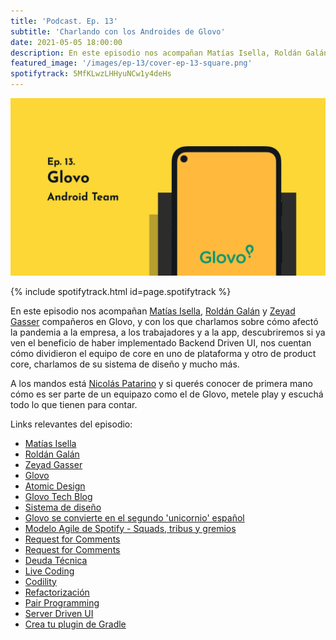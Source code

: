 ```yaml
---
title: 'Podcast. Ep. 13'
subtitle: 'Charlando con los Androides de Glovo'
date: 2021-05-05 18:00:00
description: En este episodio nos acompañan Matías Isella, Roldán Galán y Zeyad Gasser.
featured_image: '/images/ep-13/cover-ep-13-square.png'
spotifytrack: 5MfKLwzLHHyuNCw1y4deHs
---
```


![](/images/ep-13/cover-ep-13.png)

{% include spotifytrack.html id=page.spotifytrack %}

En este episodio nos acompañan [Matías Isella](https://twitter.com/matiasisella), [Roldán Galán](https://twitter.com/rolgalan_) y [Zeyad Gasser](https://twitter.com/ZeyadG37) 
 compañeros en Glovo, y con los que charlamos sobre cómo afectó la pandemia a la empresa, a los trabajadores y a la app,
 descubriremos si ya ven el beneficio de haber implementado Backend Driven UI, nos cuentan cómo dividieron el equipo de
   core en uno de plataforma y otro de product core, charlamos de su sistema de diseño y mucho más.


A los mandos está [Nicolás Patarino](https://twitter.com/npatarino) y si querés conocer de primera mano cómo es ser 
parte de un equipazo como el de Glovo, metele play y escuchá todo lo que tienen para contar.

Links relevantes del episodio:


* [Matías Isella](https://www.linkedin.com/in/matias-isella/)
* [Roldán Galán](https://www.linkedin.com/in/rolgalan/)
* [Zeyad Gasser](https://www.linkedin.com/in/zeyad-gasser/)
* [Glovo](https://glovoapp.com/es/es/)
* [Atomic Design](http://atomicdesign.bradfrost.com/table-of-contents/)
* [Glovo Tech Blog](https://medium.com/glovo-engineering)
* [Sistema de diseño](https://es.wikipedia.org/wiki/Dise%C3%B1o_de_sistemas)
* [Glovo se convierte en el segundo 'unicornio' español](https://elpais.com/economia/2019/12/19/actualidad/1576745492_534520.html)
* [Modelo Agile de Spotify - Squads, tribus y gremios](https://www2.deloitte.com/es/es/pages/technology/articles/introduccion-modelo-agile-spotify.html)
* [Request for Comments](https://es.wikipedia.org/wiki/Request_for_Comments)
* [Request for Comments](https://es.wikipedia.org/wiki/Request_for_Comments)
* [Deuda Técnica](https://es.wikipedia.org/wiki/Deuda_t%C3%A9cnica)
* [Live Coding](https://en.wikipedia.org/wiki/Live_coding)
* [Codility](https://app.codility.com/programmers/)
* [Refactorización](https://es.wikipedia.org/wiki/Refactorizaci%C3%B3n)
* [Pair Programming](https://www.ionos.es/digitalguide/paginas-web/desarrollo-web/pair-programming/)
* [Server Driven UI](https://codearmy.co/server-driven-ui-en-palabras-simples-841a7e6594b3)
* [Crea tu plugin de Gradle](http://groovyando.org/2015/11/15/crea-tu-propio-plugin-de-gradle/)





